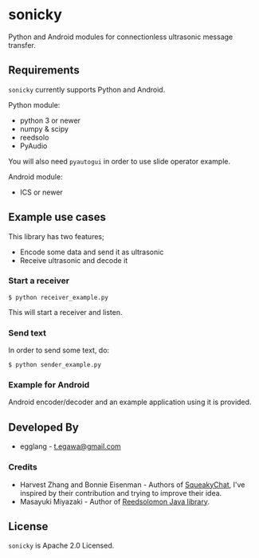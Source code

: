 # sonicky
Python and Android modules for connectionless ultrasonic message transfer.

## Requirements

`sonicky` currently supports Python and Android.

Python module:

* python 3 or newer
* numpy & scipy
* reedsolo
* PyAudio

You will also need `pyautogui` in order to use slide operator example.

Android module:

* ICS or newer

## Example use cases

This library has two features;
* Encode some data and send it as ultrasonic
* Receive ultrasonic and decode it

### Start a receiver

```
$ python receiver_example.py
```

This will start a receiver and listen.


### Send text

In order to send some text, do:

```
$ python sender_example.py
```

### Example for Android 

Android encoder/decoder and an example application using it is provided.

## Developed By

* egglang - <t.egawa@gmail.com>

### Credits

 * Harvest Zhang and Bonnie Eisenman - Authors of [SqueakyChat][1], I've inspired by their contribution and trying to improve their idea.
 * Masayuki Miyazaki - Author of [Reedsolomon Java library][2].

## License

`sonicky` is Apache 2.0 Licensed. 

[1]: https://github.com/bonniee/ultrasonic/
[2]: http://sourceforge.jp/projects/reedsolomon/

